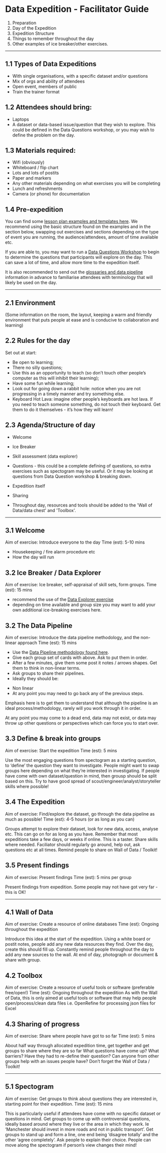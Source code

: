 # Data Expedition - Facilitator Guide

1. Preparation 
2. Day of the Expedition
3. Expedition Structure
4. Things to remember throughout the day
5. Other examples of ice breaker/other exercises.

---
## 1.1 Types of Data Expeditions
* With single organisations, with a specific dataset and/or questions
* Mix of orgs and ability of attendees
* Open event, members of public
* Train the trainer format

## 1.2 Attendees should bring:
* Laptops
* A dataset or data-based issue/question that they wish to explore. This could be defined in the Data Questions workshop, or you may wish to define the problem on the day.

## 1.3 Materials required:
* Wifi (obviously)
* Whiteboard / flip chart
* Lots and lots of postits
* Paper and markers
* Any other materials depending on what exercises you will be completing
* Lunch and refreshments
* Camera (or phone) for documentation

## 1.4 Pre-expedition

You can find some [lesson plan examples and templates here](https://github.com/OpenDataManchester/training-and-resources/tree/master/logistics). We recommend using the basic structure found on the examples and in the section below, swapping out exercises and sections depending on the type of event you are running, the audience/attendees, amount of time available etc.

If you are able to, you may want to run a [Data Questions Workshop](https://github.com/OpenDataManchester/training-and-resources/tree/master/Questions%20Workshop) to begin to determine the questions that participants will explore on the day. This can save a lot of time, and allow more time to the expedition itself.

It is also recommended to send out the [glossaries and data pipeline](https://github.com/OpenDataManchester/training-and-resources/tree/master/glossaries) information in advance to familiarise attendees with terminology that will likely be used on the day.

---

## 2.1 Environment
(Some information on the room, the layout, keeping a warm and friendly environment that puts people at ease and is conducive to collaboration and learning)

## 2.2 Rules for the day 
Set out at start:
* Be open to learning;
* There no silly questions;
* Use this as an opportunity to teach (so don’t touch other people’s computer as this will inhibit their learning);
* Have some fun while learning;
* Look out for going down a rabbit hole: notice when you are not progressing in a timely manner and try something else.
* Keyboard Hot Lava: imagine other people’s keyboards are hot lava. If you need to teach someone something, do not touch their keyboard. Get them to do it themselves - it’s how they will learn! 

## 2.3 Agenda/Structure of day
* Welcome
* Ice Breaker
* Skill assessment (data explorer)
* Questions - this could be a complete defining of questions, so extra exercises such as spectogram may be useful. Or it may be looking at questions from Data Question workshop & breaking down.
* Expedition itself
* Sharing

* Throughout day, resources and tools should be added to the 'Wall of Data/data chest' and 'Toolbox'. 

---
## 3.1 Welcome
Aim of exercise: Introduce everyone to the day
Time (est): 5-10 mins
- Housekeeping / fire alarm procedure etc
- How the day will run

## 3.2 Ice Breaker / Data Explorer
Aim of exercise: Ice breaker, self-appraisal of skill sets, form groups.
Time (est): 15 mins
- recommend the use of the [Data Explorer exercise](https://github.com/OpenDataManchester/training-and-resources/tree/master/data-explorer)
- depending on time available and group size you may want to add your own additional ice-breaking exercises here.

## 3.2 The Data Pipeline
Aim of exercise: Introduce the data pipeline methodology, and the non-linear approach
Time (est): 15 mins 
* Use the [Data Pipeline methodology found here](https://github.com/OpenDataManchester/training-and-resources/tree/master/data-pipeline).
* Give each group set of cards with above. Ask to put them in order. 
* After a few minutes, give them some post it notes / arrows shapes. Get them to think in non-linear terms.
* Ask groups to share their pipelines.
* Ideally they should be: 
- Non linear
- At any point you may need to go back any of the previous steps.

Emphasis here is to get them to understand that although the pipeline is an ideal process/methodology, rarely will you work through it in order.

At any point you may come to a dead end, data may not exist, or data may throw up other questions or perspectives which can force you to start over. 

## 3.3 Define & break into groups
Aim of exercise: Start the expedition
Time (est): 5 mins

Use the most engaging questions from spectogram as a starting question, to ‘define’ the question they want to investigate.
People might want to swap groups here depending on what they’re interested in investigating.
If people have come with own dataset/question in mind, then grousp should be split based on this.
Try to have good spread of scout/engineer/analyst/storyteller skills where possible!

## 3.4 The Expedition
Aim of exercise: Find/explore the dataset, go through the data pipeline as much as possible!
Time (est): 4-5 hours (or as long as you can)

Groups attempt to explore their dataset, look for new data, access, analyse etc.
This can go on for as long as you have.
Remember that most expeditions take a few days, or weeks if online. This is a taster.
Share skills where needed.
Faciliator should regularly go around, help out, ask questions etc at all times.
Remind people to share on Wall of Data / Toolkit!

## 3.5 Present findings

Aim of exercise: Present findings
Time (est): 5 mins per group

Present findings from expedition.
Some people may not have got very far - this is OK!  

---
## 4.1 Wall of Data
Aim of exercise: Create a resource of online databases
Time (est): Ongoing throughout the expedition

Introduce this idea at the start of the expedition.
Using a white board or postit notes, people add any new data resources they find.
Over the day, create this should fill up.
Constantly remind people throughout the day to add any new sources to the wall.
At end of day, photograph or document & share with group. 

## 4.2 Toolbox
Aim of exercise: Create a resource of useful tools or software (preferable free/open!)
Time (est): Ongoing throughout the expedition
As with the Wall of Data, this is only aimed at useful tools or software that may help people open/process/clean data files i.e. OpenRefine for processing json files for Excel

## 4.3 Sharing of progress
Aim of exercise: Share where people have got to so far
Time (est): 5 mins

About half way through allocated expedition time, get together and get groups to share where they are so far
What questions have come up? What barriers? Have they had to re-define their question? 
Can anyone from other groups help with an issues people have?
Don’t forget the Wall of Data / Toolkit!

---
## 5.1 Spectogram 
Aim of exercise: Get groups to think about questions they are interested in, starting point for their expedition. 
Time (est): 15 mins

This is particularly useful if attendees have come with no specific dataset or questions in mind.
Get groups to come up with controversial questions, ideally based around where they live or the area in which they work.
Ie ‘Manchester should invest in more roads and not in public transport’.
Get groups to stand up and form a line, one end being ‘disagree totally’ and the other ‘agree completely’. 
Ask people to explain their choice.  People can move along the spectogram if person’s view changes their mind!

